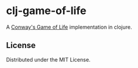 # clj-game-of-life

A [Conway's Game of Life](http://en.wikipedia.org/wiki/Conway's_Game_of_Life) implementation in clojure.

## License

Distributed under the MIT License.
